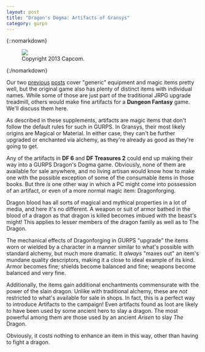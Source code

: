```yaml
---
layout: post
title: "Dragon's Dogma: Artifacts of Gransys"
category: gurps
---
```


{::nomarkdown}
<figure>
  <img src="{{ "/assets/pawn-guild.png" | absolute_url }}"/>
  <figcaption>Copyright 2013 Capcom.</figcaption>
</figure>
{:/nomarkdown}

Our two [previous][1] [posts][2] cover "generic" equipment and magic items
pretty well, but the original game also has plenty of distinct items with
individual names. While some of those are just part of the traditional JRPG
upgrade treadmill, others would make fine artifacts for a **Dungeon Fantasy**
game. We'll discuss them here.

As described in these supplements, artifacts are magic items that don't follow
the default rules for such in GURPS. In Gransys, their most likely origins are
Magical or Material. In either case, they can't be further upgraded or enchanted
via alchemy, as they're already as good as they're going to get.

Any of the artifacts in **DF 6** and **DF Treasures 2** could end up making
their way into a GURPS Dragon's Dogma game. Obviously, none of them are
available for sale anywhere, and no living artisan would know how to make one
with the possible exception of some of the consumable items in those books. But
thre _is_ one other way in which a PC might come into possession of an artifact,
or even of a more normal magic item: Dragonforging.

Dragon blood has all sorts of magical and mythical properties in a lot of media,
and here it's no different. A weapon or suit of armor bathed in the blood of a
dragon as that dragon is killed becomes imbued with the beast's might! This
applies to lesser members of the dragon family as well as to The Dragon.

The mechanical effects of Dragonforging in GURPS "upgrade" the items worn or
wielded by a character in a manner similar to what's possible with standard
alchemy, but much more dramatic. It _always_ "maxes out" an item's mundane
quality descriptors, making it a close to ideal example of its kind. Armor
becomes fine; shields become balanced and fine; weapons become balanced and very
fine.

Additionally, the items gain additional enchantments commensurate with the power
of the slain dragon. Unlike with traditional alchemy, these are _not_ restricted
to what's available for sale in shops. In fact, this is a perfect way to
introduce Artifacts to the campaign! Even artifacts found as loot are likely to
have been used by some ancient hero to slay a dragon. The most powerful among
them are those used by an ancient _Arisen_ to slay _The_ Dragon.

Obviously, it costs nothing to enhance an item in this way, other than having to
fight a dragon.

[1]: https://bira.github.io/octopus-carnival/gurps/2016/11/22/equipment-part-1.html
[2]: https://bira.github.io/octopus-carnival/gurps/2016/11/25/equipment-part-2.html
